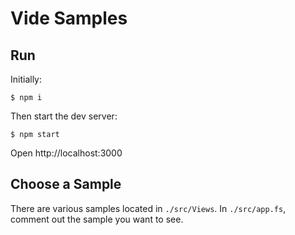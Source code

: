 
# Vide Samples

## Run

Initially:

```
$ npm i
```

Then start the dev server:

```
$ npm start
```

Open http://localhost:3000

## Choose a Sample

There are various samples located in `./src/Views`. In `./src/app.fs`, comment out the sample you want to see.
